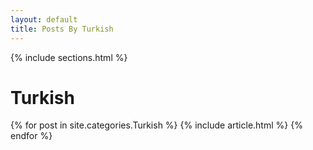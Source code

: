 ```yaml
---
layout: default
title: Posts By Turkish
---
```


{% include sections.html %}

<div class="row">
  <div class="col-12">
    <h1 class="category">Turkish</h1>
    <div class="posts">
      {% for post in site.categories.Turkish %}
        {% include article.html %}
      {% endfor %}
    </div>
  </div>
</div>

